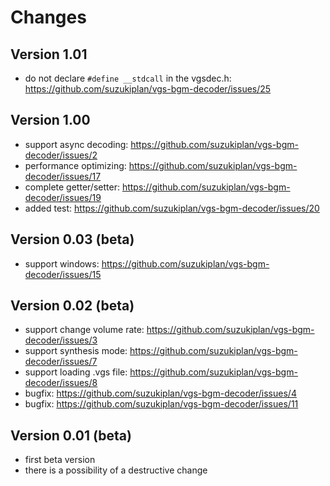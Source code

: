 # Changes

## Version 1.01
- do not declare `#define __stdcall` in the vgsdec.h: https://github.com/suzukiplan/vgs-bgm-decoder/issues/25

## Version 1.00
- support async decoding: https://github.com/suzukiplan/vgs-bgm-decoder/issues/2
- performance optimizing: https://github.com/suzukiplan/vgs-bgm-decoder/issues/17 
- complete getter/setter: https://github.com/suzukiplan/vgs-bgm-decoder/issues/19
- added test: https://github.com/suzukiplan/vgs-bgm-decoder/issues/20

## Version 0.03 (beta)
- support windows: https://github.com/suzukiplan/vgs-bgm-decoder/issues/15 

## Version 0.02 (beta)
- support change volume rate: https://github.com/suzukiplan/vgs-bgm-decoder/issues/3
- support synthesis mode: https://github.com/suzukiplan/vgs-bgm-decoder/issues/7
- support loading .vgs file: https://github.com/suzukiplan/vgs-bgm-decoder/issues/8
- bugfix: https://github.com/suzukiplan/vgs-bgm-decoder/issues/4
- bugfix: https://github.com/suzukiplan/vgs-bgm-decoder/issues/11

## Version 0.01 (beta)
- first beta version
- there is a possibility of a destructive change

